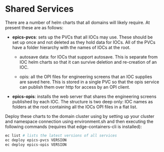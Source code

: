 Shared Services
===============

There are a number of helm charts that all domains will likely require. At present these are as follows:

- **epics-pvcs**: sets up the PVCs that all IOCs may use. These should be set up once and not deleted as they hold data for IOCs. All of the PVCs have a folder hierarchy with the names of IOCs at the root.

  - autosave data: for IOCs that support autosave. This is separate from IOC helm charts so that it can survive deletion and re-creation of an IOC.

  - opis: all the OPI files for engineering screens that an IOC supplies are saved here. This is stored in a single PVC so that the opis service can publish them over http for access by an OPI client.

- **epics-opis**: installs the web server that shares the engineering screens published by each IOC. The structure is two deep only: IOC names as folders at the root containing all the IOCs OPI files in a flat list.

Deploy these charts to the domain cluster using by setting up your cluster and namespace connection using environment.sh and then executing the following commands (requires that edge-containers-cli is installed):

```bash
ec list # lists the latest versions of all services
ec deploy epics-pvcs VERSION
ec deploy epics-opis VERSION
```
